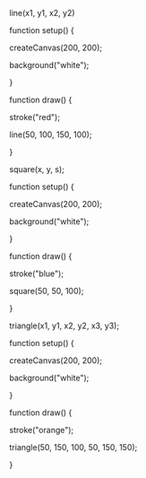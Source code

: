 
line(x1, y1, x2, y2)

function setup() {

createCanvas(200, 200);

background("white");

}

function draw() {

stroke("red");

line(50, 100, 150, 100);

}

square(x, y, s);

function setup() {

createCanvas(200, 200);

background("white");

}

function draw() {

stroke("blue");

square(50, 50, 100);

}

triangle(x1, y1, x2, y2, x3, y3);

function setup() {

createCanvas(200, 200);

background("white");

}

function draw() {

stroke("orange");

triangle(50, 150, 100, 50, 150, 150);

}
